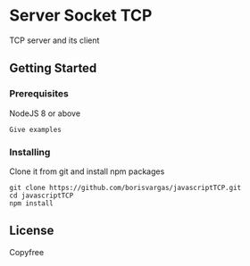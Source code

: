 # Server Socket TCP

TCP server and its client

## Getting Started



### Prerequisites

NodeJS 8 or above

```
Give examples
```

### Installing

Clone it from git and install npm packages

```
git clone https://github.com/borisvargas/javascriptTCP.git
cd javascriptTCP
npm install

```

## License

Copyfree
